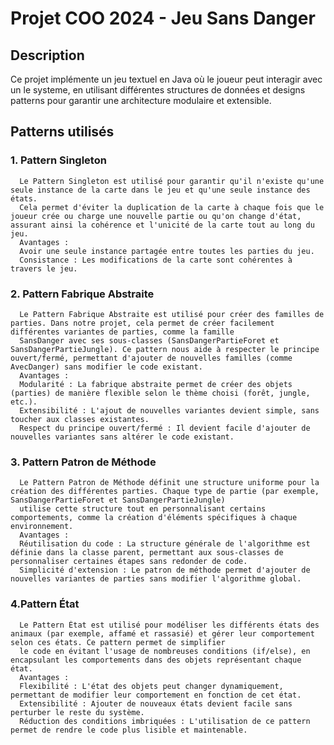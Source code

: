 #  Projet COO 2024 - Jeu Sans Danger

## Description
Ce projet implémente un jeu textuel en Java où le joueur peut interagir avec un le systeme, en utilisant différentes structures de données et designs patterns pour garantir une architecture modulaire et extensible.

##   Patterns utilisés
###  1. Pattern Singleton
      Le Pattern Singleton est utilisé pour garantir qu'il n'existe qu'une seule instance de la carte dans le jeu et qu'une seule instance des états. 
      Cela permet d'éviter la duplication de la carte à chaque fois que le joueur crée ou charge une nouvelle partie ou qu'on change d'état, assurant ainsi la cohérence et l'unicité de la carte tout au long du jeu.
      Avantages :
      Avoir une seule instance partagée entre toutes les parties du jeu.
      Consistance : Les modifications de la carte sont cohérentes à travers le jeu.

###   2. Pattern Fabrique Abstraite
      Le Pattern Fabrique Abstraite est utilisé pour créer des familles de parties. Dans notre projet, cela permet de créer facilement différentes variantes de parties, comme la famille
      SansDanger avec ses sous-classes (SansDangerPartieForet et SansDangerPartieJungle). Ce pattern nous aide à respecter le principe ouvert/fermé, permettant d'ajouter de nouvelles familles (comme AvecDanger) sans modifier le code existant.
      Avantages :
      Modularité : La fabrique abstraite permet de créer des objets (parties) de manière flexible selon le thème choisi (forêt, jungle, etc.).
      Extensibilité : L'ajout de nouvelles variantes devient simple, sans toucher aux classes existantes.
      Respect du principe ouvert/fermé : Il devient facile d'ajouter de nouvelles variantes sans altérer le code existant.

###   3. Pattern Patron de Méthode
      Le Pattern Patron de Méthode définit une structure uniforme pour la création des différentes parties. Chaque type de partie (par exemple, SansDangerPartieForet et SansDangerPartieJungle) 
      utilise cette structure tout en personnalisant certains comportements, comme la création d'éléments spécifiques à chaque environnement.
      Avantages :
      Réutilisation du code : La structure générale de l'algorithme est définie dans la classe parent, permettant aux sous-classes de personnaliser certaines étapes sans redonder de code.
      Simplicité d'extension : Le patron de méthode permet d'ajouter de nouvelles variantes de parties sans modifier l'algorithme global.

###   4.Pattern État
      Le Pattern État est utilisé pour modéliser les différents états des animaux (par exemple, affamé et rassasié) et gérer leur comportement selon ces états. Ce pattern permet de simplifier 
      le code en évitant l'usage de nombreuses conditions (if/else), en encapsulant les comportements dans des objets représentant chaque état.
      Avantages :
      Flexibilité : L'état des objets peut changer dynamiquement, permettant de modifier leur comportement en fonction de cet état.
      Extensibilité : Ajouter de nouveaux états devient facile sans perturber le reste du système.
      Réduction des conditions imbriquées : L'utilisation de ce pattern permet de rendre le code plus lisible et maintenable.
